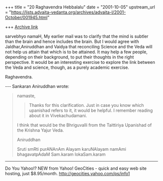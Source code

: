 +++
title = "20 Raghavendra Hebbalalu"
date = "2001-10-05"
upstream_url = "https://lists.advaita-vedanta.org/archives/advaita-l/2001-October/001945.html"

+++
[Archive link](https://lists.advaita-vedanta.org/archives/advaita-l/2001-October/001945.html)

sarvebhyo namaH,
      My earlier mail was to clarify that the mind is
subtler than the brain and hence includes the brain.
But I would agree with Jaldhar,Aniruddhan and Vaidya
that reconciling Science and the Veda will not help us
attain that which is to be attained. It may help a few
people, depending on their background, to put their
thoughts in the right perspective.
      It would be an interesting exercise to explore
the link between the Veda and science, though, as a
purely academic exercise.

Raghavendra.

--- Sankaran Aniruddhan <ani at EE.WASHINGTON.EDU> wrote:
> namaste,
>
> >Thanks for this clarification. Just in case you
> know which
> >upanishad refers to it, it would be helpful. I
> remember
> >reading about it in Vivekachudamani.
>
> I think that would be the Bhriguvalli from the
> Taittiriya Upanishad of the
> Krishna Yajur Veda.
>
> Aniruddhan
>
> Sruti smRti purANAnAm Alayam karuNAlayam
> namAmi bhagavatpAdaM Sam.karam lokaSam.karam


__________________________________________________
Do You Yahoo!?
NEW from Yahoo! GeoCities - quick and easy web site hosting, just $8.95/month.
http://geocities.yahoo.com/ps/info1

